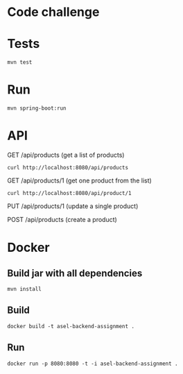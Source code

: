 Code challenge
==============

# Tests
`mvn test`

# Run
`mvn spring-boot:run`

# API

GET /api/products (get a list of products) 				
```
curl http://localhost:8080/api/products   
``` 
GET /api/products/1 (get one product from the list)
```
curl http://localhost:8080/api/product/1
```
PUT /api/products/1 (update a single product)

POST /api/products (create a product)

# Docker

## Build jar with all dependencies
```
mvn install
```

## Build
```
docker build -t asel-backend-assignment .
```

## Run
```
docker run -p 8080:8080 -t -i asel-backend-assignment .
```	